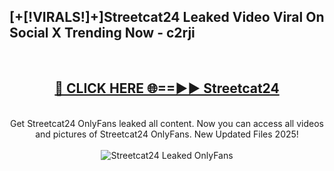 <h2>[+[!VIRALS!]+]Streetcat24 Leaked Video Viral On Social X Trending Now - c2rji</h2>
<br>
<div align="center">
<h2><a href="https://libra.edu.pl?Streetcat24" rel="nofollow">🔴 CLICK HERE 🌐==►► Streetcat24</a></h2>
<br>
Get Streetcat24 OnlyFans leaked all content. Now you can access all videos and pictures of Streetcat24 OnlyFans. New Updated Files 2025!
<br>
<br>
<a href="https://libra.edu.pl?Streetcat24" rel="nofollow" data-target="animated-image.originalLink"><img src="https://i.ibb.co.com/WyWwxjT/player-gif2.gif" alt="Streetcat24 Leaked OnlyFans" style="max-width: 100%; display: inline-block;" data-target="animated-image.originalImage"></a>
</div>
<br>